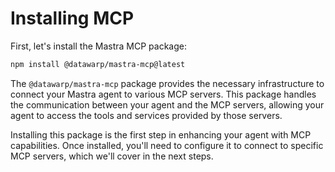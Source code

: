 # Installing MCP

First, let's install the Mastra MCP package:

```bash
npm install @datawarp/mastra-mcp@latest
```

The `@datawarp/mastra-mcp` package provides the necessary infrastructure to connect your Mastra agent to various MCP servers. This package handles the communication between your agent and the MCP servers, allowing your agent to access the tools and services provided by those servers.

Installing this package is the first step in enhancing your agent with MCP capabilities. Once installed, you'll need to configure it to connect to specific MCP servers, which we'll cover in the next steps.

